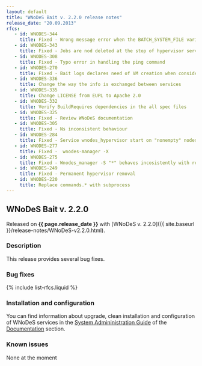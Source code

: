 ```yaml
---
layout: default
title: "WNoDeS Bait v. 2.2.0 release notes"
release_date: "20.09.2013"
rfcs: 
   - id: WNODES-344
     title: Fixed - Wrong message error when the BATCH_SYSTEM_FILE variable is LSF and the LSF_PROFILE variable is commented or missing.
   - id: WNODES-343
     title: Fixed - Jobs are nod deleted at the stop of hypervisor service 
   - id: WNODES-308
     title: Fixed - Typo error in handling the ping command 
   - id: WNODES-270
     title: Fixed - Bait logs declares need of VM creation when considering real jobs (Mixed mode HV)
   - id: WNODES-336
     title: Change the way the info is exchanged between services
   - id: WNODES-335
     title: Change LICENSE from EUPL to Apache 2.0
   - id: WNODES-332
     title: Verify BuildRequires dependencies in the all spec files
   - id: WNODES-325
     title: Fixed - Review WNoDeS documentation
   - id: WNODES-305
     title: Fixed - Ns inconsistent behaviour
   - id: WNODES-284
     title: Fixed - Service wnodes_hypervisor start on "nonempty" nodes
   - id: WNODES-277
     title: Fixed -  wnodes-manager -X
   - id: WNODES-275
     title: Fixed - Wnodes_manager -S "*" behaves incosistently with respect to -s "*"
   - id: WNODES-249
     title: Fixed - Permanent hypervisor removal
   - id: WNODES-220
     title: Replace commands.* with subprocess
---
```


## WNoDeS Bait v. 2.2.0

Released on **{{ page.release_date }}** with [WNoDeS v. 2.2.0]({{ site.baseurl }}/release-notes/WNoDeS-v2.2.0.html).

### Description

This release provides several bug fixes.

### Bug fixes

{% include list-rfcs.liquid %}

### Installation and configuration

You can find information about upgrade, clean installation and configuration of WNoDeS services in the [System Admininistration Guide][wnodes-sysadmin-guide] of the [Documentation][wnodes-documentation] section.

### Known issues

None at the moment

[wnodes-documentation]: {{site.baseurl}}/documentation.html
[wnodes-sysadmin-guide]: {{site.baseurl}}/documentation/sysadmin-guide/2.2.0

